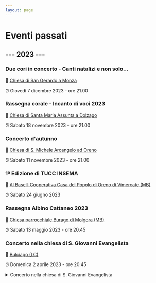```yaml
---
layout: page
---
```


<p></p>

<h1>Eventi passati</h1>

<h2>--- 2023 ---</h2>

<h3>Due cori in concerto - Canti natalizi e non solo...</h3>

<p>📍 <a href="https://maps.app.goo.gl/yZMctiAScH2e4J647">Chiesa di San Gerardo a Monza</a></p>
<p>⏰ Giovedì 7 dicembre 2023 - ore 21.00</p>

<!-- <img class="fit-picture"
     src="https://www.corovimercate.it/assets/img/Volantino_Monza_7-12-23.jpg"
     alt="Foto del coro">   -->

<h3>Rassegna corale - Incanto di voci 2023</h3>

<p>📍 <a href="https://maps.app.goo.gl/wNMy5yqLDszWhJcS6">Chiesa di Santa Maria Assunta a Dolzago</a></p>
<p>⏰ Sabato 18 novembre 2023 - ore 21.00</p>

<!-- <p>📖 <a href="https://www.corovimercate.it/assets/img/Rassegna_2023_Nov.pdf">Scarica il programma</a></p> -->

<h3>Concerto d'autunno</h3>

<p>📍 <a href="https://maps.app.goo.gl/sNftYajNJr6fDDU3A">Chiesa di S. Michele Arcangelo ad Oreno</a></p>
<p>⏰ Sabato 11 novembre 2023 - ore 21.00</p>

<!-- <p>📖 <a href="https://www.corovimercate.it/assets/img/Programma_Oreno.pdf">Scarica il programma</a></p> -->

<!-- <img class="fit-picture"
     src="https://www.corovimercate.it/assets/img/autunno2023.jpeg"
     alt="Foto del coro">  -->

<h3>1ª Edizione di TUCC INSEMA</h3>

<p>📍 <a href="https://goo.gl/maps/DHzcrfC5wkym2u9Y9">Al Basell-Cooperativa Casa del Popolo di Oreno di Vimercate (MB)</a></p>
<p>⏰ Sabato 24 giugno 2023</p>
<!-- <p>Una giornata dedicata all’incontro delle associazioni del territorio di Vimercate e non.
L’evento si terra’ il 24 Giugno 2023 presso Al Basell-Cooperativa Casa del Popolo di Oreno di Vimercate (MB), dalle 10 alle 20.</p> -->

<!-- <img class="fit-picture"
     src="https://www.corovimercate.it/assets/img/tuccinsema.jpg"
     alt="Locandina Tucc insema">  -->

<h3>Rassegna Albino Cattaneo 2023</h3>

<p>📍 <a href="https://maps.app.goo.gl/XxeCNUesduaP4M9fA">Chiesa parrocchiale Burago di Molgora (MB)</a></p>
<p>⏰ Sabato 13 maggio 2023 - ore 20.45</p>

<!-- <img class="fit-picture"
     src="https://www.corovimercate.it/assets/img/burago.jpeg"
     alt="Locandina Burago">  -->

<h3>Concerto nella chiesa di S. Giovanni Evangelista</h3>

<p>📍 <a href="https://goo.gl/maps/UuGhB9Chu3fhTbMY6">Bulciago (LC)</a></p>
<p>⏰ Domenica 2 aprile 2023 - ore 20.45</p>

<!-- <img class="fit-picture"
     src="https://www.corovimercate.it/cpcv-2023/assets/img/bulciago.jpg"
     alt="Locandina Bulciago LC"> -->

<details>
<summary>Concerto nella chiesa di S. Giovanni Evangelista</summary>
<p>⏰ Domenica 2 aprile 2023 - ore 20.45</p>

<img class="fit-picture"
     src="https://www.corovimercate.it/cpcv-2023/assets/img/bulciago.jpg"
     alt="Locandina Bulciago LC">
</details>

